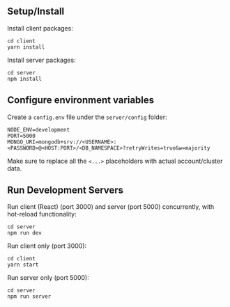 ## Setup/Install
Install client packages:
```
cd client
yarn install
```

Install server packages:
```
cd server
npm install
```

## Configure environment variables
Create a `config.env` file under the `server/config` folder:
```
NODE_ENV=development
PORT=5000
MONGO_URI=mongodb+srv://<USERNAME>:<PASSWORD>@<HOST:PORT>/<DB_NAMESPACE>?retryWrites=true&w=majority
```
Make sure to replace all the `<...>` placeholders with actual account/cluster data.

## Run Development Servers
Run client (React) (port 3000) and server (port 5000) concurrently, with hot-reload functionality:
```
cd server
npm run dev
```

Run client only (port 3000):
```
cd client
yarn start
```

Run server only (port 5000):
```
cd server
npm run server
```